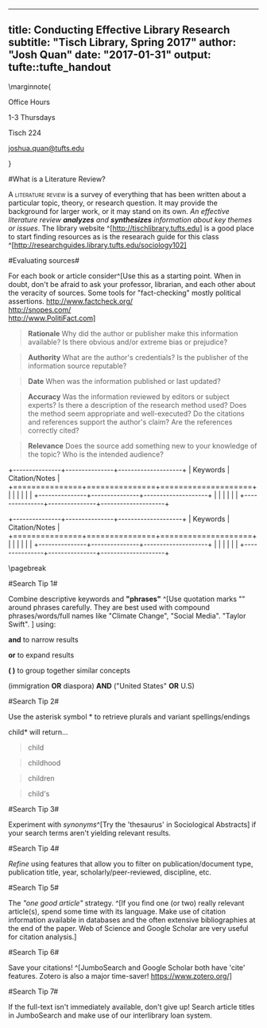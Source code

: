 
---
title: Conducting Effective Library Research
subtitle: "Tisch Library, Spring 2017"
author: "Josh Quan"
date: "2017-01-31"
output: tufte::tufte_handout
---


\marginnote{

Office Hours


1-3 Thursdays 



Tisch 224


joshua.quan@tufts.edu 



}


#What is a Literature Review?

<span style="font-variant:small-caps;">A literature review</span> is a survey of everything that has been written about a
particular topic, theory, or research question. It may provide the background for
larger work, or it may stand on its own. _An
effective literature review **analyzes** and **synthesizes** information about key themes or
issues_. The library website ^[http://tischlibrary.tufts.edu] is a good place to start finding resources as is the researach guide for this class ^[http://researchguides.library.tufts.edu/sociology102] 


#Evaluating sources# 

For each book or article consider^[Use this as a starting point. When in doubt, don't be afraid to ask your professor, librarian, and each other about the veracity of sources. 
Some tools for "fact-checking" mostly political assertions. 
http://www.factcheck.org/                
http://snopes.com/  
http://www.PolitiFact.com] 

>**Rationale** Why did the author or publisher make this information available? Is there obvious and/or extreme bias or prejudice? 

>**Authority** What are the author's credentials?  Is the publisher of the information source reputable?

>**Date** When was the information published or last updated?

>**Accuracy** Was the information reviewed by editors or subject experts? Is there a description of the research method used? Does the method seem appropriate and well-executed? Do the citations and references support the author's claim? Are the references correctly cited?

>**Relevance** Does the source add something new to your knowledge of the topic? Who is the intended audience?


+---------------+---------------+--------------------+
| Keywords      |                     Citation/Notes   |   
+===============+===============+====================+
|               |                                    |
|               |                                    |
+---------------+---------------+--------------------+
|               |                                    |
|               |                                    |
+---------------+---------------+--------------------+





+---------------+---------------+--------------------+
| Keywords      |                     Citation/Notes   |   
+===============+===============+====================+
|               |                                    |
|               |                                    |
+---------------+---------------+--------------------+
|               |                                    |
|               |                                    |
+---------------+---------------+--------------------+



  
  
  








\pagebreak

#Search Tip 1#

Combine descriptive keywords and **"phrases"** ^[Use quotation marks "" around phrases carefully. They are best used with compound phrases/words/full names like "Climate Change", "Social Media". "Taylor Swift". ] using: 

**and** to narrow results 

**or** to expand results

**(  )** to group together similar concepts





(immigration **OR** diaspora) **AND** ("United States" **OR** U.S) 



#Search Tip 2#

Use the asterisk symbol * to retrieve plurals and variant spellings/endings 


child* will return...

>child 

>childhood

>children 

>child's


#Search Tip 3#


Experiment with *synonyms*^[Try the 'thesaurus' in Sociological Abstracts] if your search terms aren't yielding relevant results.


#Search Tip 4#

*Refine* using features that allow you to filter on publication/document type, publication title, year, scholarly/peer-reviewed, discipline, etc. 


#Search Tip 5#


The *"one good article"* strategy. ^[If you find one (or two) really relevant article(s), spend some time with its language. Make use of citation information available in databases and the often extensive bibliographies at the end of the paper. Web of Science and Google Scholar are very useful for citation analysis.]

#Search Tip 6#

Save your citations! ^[JumboSearch and Google Scholar both have 'cite' features. Zotero is also a major time-saver! https://www.zotero.org/]


#Search Tip 7#


If the full-text isn't immediately available, don't give up! Search article titles in JumboSearch and make use of our interlibrary loan system.





